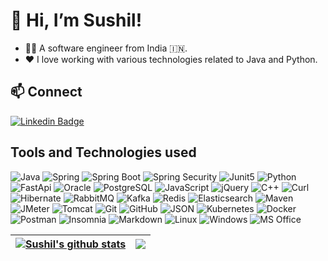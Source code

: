 # 👋 Hi, I’m Sushil!

- 👨‍💻 A software engineer from India 🇮🇳.
- ❤️ I love working with various technologies related to Java and Python.
<!--
- 💼 Currently working at [Petal Search](https://petalsearch.com)
#- ⚡ Let's select * from sky;
#- 💬 Ask your tech query [here](https://github.com/smallintro/smallintro/issues)
-->

## 📫 Connect
[![Linkedin Badge](https://img.shields.io/badge/-sushilprasad-blue?style=plastic&logo=linkedin&logoColor=white&link=https://www.linkedin.com/in/sushilprasad/)](https://www.linkedin.com/in/sushilprasad)


## Tools and Technologies used

![Java](https://img.shields.io/badge/-Java-007396?style=?style=plastic&logo=java&logoColor=orange)
![Spring](https://img.shields.io/badge/-Spring-43853d?style=plastic&logo=spring&logoColor=white)
![Spring Boot](https://img.shields.io/badge/-Spring%20Boot-43853d?style=plastic&logo=springboot&logoColor=white)
![Spring Security](https://img.shields.io/badge/-Spring%20Security-43853d?style=plastic&logo=springsecurity&logoColor=white)
![Junit5](https://img.shields.io/badge/-JUnit5-25A162?style=plastic&logo=junit5&logoColor=white)
![Python](https://img.shields.io/badge/-Python-3776AB?style=plastic&logo=python&logoColor=white)
![FastApi](https://img.shields.io/badge/-FastApi-3776AB?style=plastic&logo=fastapi&logoColor=white)
![Oracle](https://img.shields.io/badge/-Oracle-F80000?style=plastic&logo=oracle&logoColor=white)
![PostgreSQL](https://img.shields.io/badge/-PostgreSQL-4169E1?style=plastic&logo=postgresql&logoColor=white)
![JavaScript](https://img.shields.io/badge/-JavaScript-F7DF1E?style=plastic&logo=javascript&logoColor=black)
![jQuery](https://img.shields.io/badge/-jQuery-0769AD?style=plastic&logo=jquery&logoColor=white)
![C++](https://img.shields.io/badge/-C++-00599C?style=plastic&logo=cplusplus&logoColor=white)
![Curl](https://img.shields.io/badge/-Curl-073551?style=plastic&logo=curl&logoColor=white)
![Hibernate](https://img.shields.io/badge/-Hibernate-59666C?style=plastic&logo=hibernate&logoColor=white)
![RabbitMQ](https://img.shields.io/badge/-RabbitMQ-FF6600?style=plastic&logo=rabbitmq&logoColor=white)
![Kafka](https://img.shields.io/badge/-Kafka-231F20?style=plastic&logo=apachekafka&logoColor=white)
![Redis](https://img.shields.io/badge/-Redis-DC382D?style=plastic&logo=redis&logoColor=white)
![Elasticsearch](https://img.shields.io/badge/-Elasticsearch-FF6C37?style=plastic&logo=elasticsearch&logoColor=white)
![Maven](https://img.shields.io/badge/-Maven-C71A36?style=plastic&logo=apachemaven&logoColor=white)
![JMeter](https://img.shields.io/badge/-JMeter-D22128?style=plastic&logo=apachejmeter&logoColor=white)
![Tomcat](https://img.shields.io/badge/-Tomcat-F8DC75?style=plastic&logo=apachetomcat&logoColor=black)
![Git](https://img.shields.io/badge/-Git-F05032?style=plastic&logo=git&logoColor=white)
![GitHub](https://img.shields.io/badge/-GitHub-181717?style=plastic&logo=github&logoColor=white)
![JSON](https://img.shields.io/badge/-JSON-000000?style=plastic&logo=json&logoColor=white)
![Kubernetes](https://img.shields.io/badge/-Kubernetes-326CE5?style=plastic&logo=kubernetes&logoColor=white)
![Docker](https://img.shields.io/badge/-Docker-2496ED?style=plastic&logo=docker&logoColor=white)
![Postman](https://img.shields.io/badge/-Postman-FF6C37?style=plastic&logo=postman&logoColor=white)
![Insomnia](https://img.shields.io/badge/-Insomnia-5849BE?style=plastic&logo=insomnia&logoColor=white)
![Markdown](https://img.shields.io/badge/-Markdown-000000?style=plastic&logo=markdown&logoColor=white)
![Linux](https://img.shields.io/badge/-Linux-FCC624?style=plastic&logo=linux&logoColor=black)
![Windows](https://img.shields.io/badge/-Windows-0078D6?style=plastic&logo=windows&logoColor=white)
![MS Office](https://img.shields.io/badge/-MS%20Office-D83B01?style=plastic&logo=microsoftoffice&logoColor=white)

<!--
![Wireshark](https://img.shields.io/badge/-Wireshark-1679A7?style=plastic&logo=wireshark&logoColor=white)
![Eclipse](https://img.shields.io/badge/-Eclipse-2C2255?style=plastic&logo=eclipse&logoColor=white)
![IntelliJ](https://img.shields.io/badge/-IntelliJ-000000?style=plastic&logo=intellijidea&logoColor=white)
![Visual Studio Code](https://img.shields.io/badge/-VS%20Code-007ACC?style=plastic&logo=visualstudiocode&logoColor=white)
![Blogger](https://img.shields.io/badge/-Blogger-FF5722?style=plastic&logo=blogger&logoColor=white)
![WordPress](https://img.shields.io/badge/-WordPress-21759B?style=plastic&logo=wordpress&logoColor=white)
![Katacoda](https://img.shields.io/badge/-Katacoda-F48220?style=plastic&logo=katacoda&logoColor=white)
![Amazon AWS](https://img.shields.io/badge/-Amazon%20AWS-FF6C37?style=plastic&logo=amazonaws&logoColor=white)
https://github.com/simple-icons/simple-icons/blob/develop/slugs.md
https://simpleicons.org/
-->

| <a href="https://github.com/anuraghazra/github-readme-stats" rel="nofollow" target="_blank"><img align="center" src="https://github-readme-stats.vercel.app/api?username=smallintro&show_icons=true&include_all_commits=true&theme=buefy&hide_border=true" alt="Sushil's github stats" /></a> | <a href="https://github.com/smallintro?tab=repositories"><img align="center" src="https://github-readme-stats.vercel.app/api/top-langs/?username=smallintro&layout=compact&theme=buefy&hide_border=true" /></a> |
| ------------- | ------------- |
